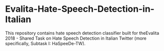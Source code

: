 # Evalita-Hate-Speech-Detection-in-Italian
This repository contains hate speech detection classifier built for theEvalita 2018 - Shared Task on Hate Speech Detection in Italian Twitter (more specifically, Subtask I: HaSpeeDe-TW).

